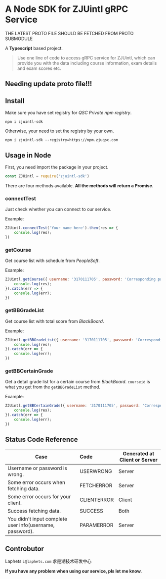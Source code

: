 # A Node SDK for ZJUintl gRPC Service
THE LATEST PROTO FILE SHOULD BE FETCHED FROM PROTO SUBMODULE

A **Typescript** based project.
> Use one line of code to access gRPC service for ZJUintl, which can provide you with the data including course information, exam details and exam scores etc.

## Needing update proto file!!!

## Install
Make sure you have set registry for *QSC Private npm registry*.
```
npm i zjuintl-sdk
```

Otherwise, your need to set the registry by your own.
```
npm i zjuintl-sdk --registry=https://npm.zjuqsc.com
```



## Usage in Node

First, you need import the package in your project.
```js
const ZJUintl = require('zjuintl-sdk')
```

There are four methods available. 
**All the methods will return a Promise.**

### connectTest
Just check whether you can connect to our service.

Example:
```js
ZJUintl.connectTest('Your name here').then(res => {
    console.log(res);
})
```

### getCourse
Get course list with schedule from *PeopleSoft*.

Example:
```js
ZJUintl.getCourse({ username: '3170111705', password: 'Corresponding password here' }).then(res => {
    console.log(res);
}).catch(err => {
    console.log(err);
})
```

### getBBGradeList
Get course list with total score from *BlackBoard*.

Example:
```js
ZJUintl.getBBGradeList({ username: '3170111705', password: 'Corresponding password here' }).then(res => {
    console.log(res);
}).catch(err => {
    console.log(err);
})
```

### getBBCertainGrade
Get a detail grade list for a certain course from *BlackBoard*.
`courseid` is what you get from the `getBBGradeList` method.

Example:
```js
ZJUintl.getBBCertainGrade({ username: '3170111705', password: 'Corresponding password here', courseid: '_2823_1' }).then(res => {
    console.log(res);
}).catch(err => {
    console.log(err);
})
```

## Status Code Reference
| Case                                                     | Code        | Generated at Client or Server |
| -------------------------------------------------------- | :---------- | ----------------------------- |
| Username or password is wrong.                           | USERWRONG   | Server                        |
| Some error occurs when fetching data.                    | FETCHERROR  | Server                        |
| Some error occurs for your client.                       | CLIENTERROR | Client                        |
| Success fetching data.                                   | SUCCESS     | Both                          |
| You didn't input complete user info(username, password). | PARAMERROR  | Server                        |


## Controbutor
Laphets `i@laphets.com` 求是潮技术研发中心

**If you have any problem when using our service, pls let me know.**
